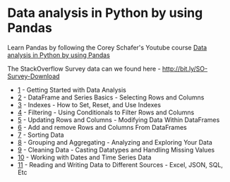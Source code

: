 # Data analysis in Python by using Pandas

Learn Pandas by following the Corey Schafer's Youtube course [Data analysis in Python by using Pandas](https://www.youtube.com/playlist?list=PL-osiE80TeTsWmV9i9c58mdDCSskIFdDS)

The StackOverflow Survey data can we found here - http://bit.ly/SO-Survey-Download

- [1](https://github.com/narcisabadea/Learn-Pandas/blob/main/1.%20Getting%20Started%20with%20Data%20Analysis/Pandas%20Demo.ipynb) - Getting Started with Data Analysis
- [2](https://github.com/narcisabadea/Learn-Pandas/tree/main/2.%20DataFrame%20and%20Series%20Basics%20-%20Selecting%20Rows%20and%20Columns) - DataFrame and Series Basics - Selecting Rows and Columns
- [3](https://github.com/narcisabadea/Learn-Pandas/tree/main/3.%20Indexes%20-%20How%20to%20Set%2C%20Reset%2C%20and%20Use%20Indexes) - Indexes - How to Set, Reset, and Use Indexes
- [4](https://github.com/narcisabadea/Learn-Pandas/tree/main/4.%20Filtering%20-%20Using%20Conditionals%20to%20Filter%20Rows%20and%20Columns) - Filtering - Using Conditionals to Filter Rows and Columns
- [5](https://github.com/narcisabadea/Learn-Pandas/tree/main/5.%20Updating%20Rows%20and%20Columns%20-%20Modifying%20Data%20Within%20DataFrames) - Updating Rows and Columns - Modifying Data Within DataFrames
- [6](https://github.com/narcisabadea/Learn-Pandas/tree/main/6.%20Add%20and%20remove%20Rows%20and%20Columns%20From%20DataFrames) - Add and remove Rows and Columns From DataFrames
- [7](https://github.com/narcisabadea/Learn-Pandas/tree/main/7.%20Sorting%20Data) - Sorting Data
- [8](https://github.com/narcisabadea/Learn-Pandas/tree/main/8.%20Grouping%20and%20Aggregating%20-%20Analyzing%20and%20Exploring%20Your%20Data) - Grouping and Aggregating - Analyzing and Exploring Your Data
- [9](https://github.com/narcisabadea/Learn-Pandas/tree/main/9.%20Cleaning%20Data%20-%20Casting%20Datatypes%20and%20Handling%20Missing%20Values) - Cleaning Data - Casting Datatypes and Handling Missing Values
- [10](https://github.com/narcisabadea/Learn-Pandas/tree/main/10.%20Working%20with%20Dates%20and%20Time%20Series%20Data) - Working with Dates and Time Series Data
- [11](https://github.com/narcisabadea/Learn-Pandas/tree/main/11.%20Reading%20and%20Writing%20Data%20to%20Different%20Sources%20-%20Excel%2C%20JSON%2C%20SQL%2C%20Etc) - Reading and Writing Data to Different Sources - Excel, JSON, SQL, Etc

